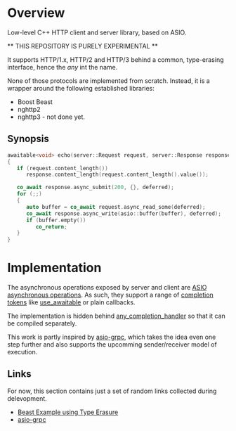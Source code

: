 # Overview
Low-level C++ HTTP client and server library, based on ASIO.

** THIS REPOSITORY IS PURELY EXPERIMENTAL **

It supports HTTP/1.x, HTTP/2 and HTTP/3 behind a common, type-erasing interface, hence the *any* int the name.

None of those protocols are implemented from scratch. Instead, it is a wrapper around the following established libraries:

* Boost Beast
* nghttp2
* nghttp3 - not done yet.

## Synopsis

```C++
awaitable<void> echo(server::Request request, server::Response response)
{
   if (request.content_length())
      response.content_length(request.content_length().value());

   co_await response.async_submit(200, {}, deferred);
   for (;;)
   {
      auto buffer = co_await request.async_read_some(deferred);
      co_await response.async_write(asio::buffer(buffer), deferred);
      if (buffer.empty())
         co_return;
   }
}
```

# Implementation

The asynchronous operations exposed by server and client are [ASIO asynchronous operations](https://think-async.com/Asio/asio-1.30.2/doc/asio/reference/asynchronous_operations.html). As such, they support a range of [completion tokens](https://think-async.com/Asio/asio-1.30.2/doc/asio/overview/model/completion_tokens.html) like [use_awaitable](https://think-async.com/Asio/asio-1.30.2/doc/asio/reference/use_awaitable.html) or plain callbacks.

The implementation is hidden behind [any_completion_handler](https://www.boost.org/doc/libs/1_86_0/doc/html/boost_asio/reference/any_completion_handler.html) so that it can be compiled separately.


This work is partly inspired by [asio-grpc](https://github.com/Tradias/asio-grpc), which takes the idea even one step further and also supports the upcomming sender/receiver model of execution.


## Links

For now, this section contains just a set of random links collected during delevopment.

* [Beast Example using Type Erasure](https://www.boost.org/doc/libs/develop/boost/beast/http/message_generator.hpp)
* [asio-grpc](https://github.com/Tradias/asio-grpc)
